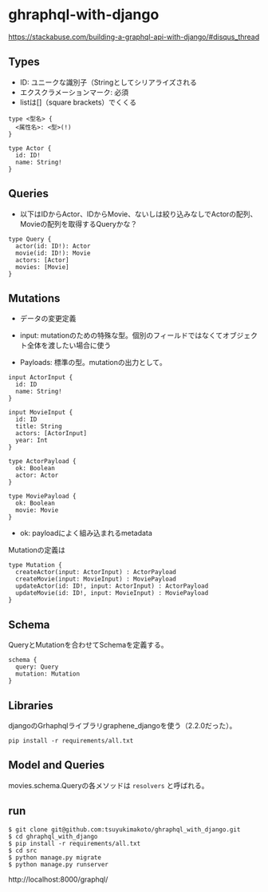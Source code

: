 # ghraphql-with-django
https://stackabuse.com/building-a-graphql-api-with-django/#disqus_thread

Types
----

- ID: ユニークな識別子（Stringとしてシリアライズされる
- エクスクラメーションマーク: 必須
- listは[]（square brackets）でくくる

```
type <型名> {
  <属性名>: <型>(!)
}
```

```
type Actor {  
  id: ID!
  name: String!
}
```

Queries
----

- 以下はIDからActor、IDからMovie、ないしは絞り込みなしでActorの配列、Movieの配列を取得するQueryかな？

```
type Query {  
  actor(id: ID!): Actor
  movie(id: ID!): Movie
  actors: [Actor]
  movies: [Movie]
}
```

Mutations
----

- データの変更定義

- input: mutationのための特殊な型。個別のフィールドではなくてオブジェクト全体を渡したい場合に使う
- Payloads: 標準の型。mutationの出力として。

```
input ActorInput {  
  id: ID
  name: String!
}

input MovieInput {  
  id: ID
  title: String
  actors: [ActorInput]
  year: Int
}
```

```
type ActorPayload {  
  ok: Boolean
  actor: Actor
}

type MoviePayload {  
  ok: Boolean
  movie: Movie
}
```

- ok: payloadによく組み込まれるmetadata

Mutationの定義は

```
type Mutation {  
  createActor(input: ActorInput) : ActorPayload
  createMovie(input: MovieInput) : MoviePayload
  updateActor(id: ID!, input: ActorInput) : ActorPayload
  updateMovie(id: ID!, input: MovieInput) : MoviePayload
}
```

Schema
----

QueryとMutationを合わせてSchemaを定義する。

```
schema {  
  query: Query
  mutation: Mutation
}
```

Libraries
----

djangoのGrhaphqlライブラリgraphene_djangoを使う（2.2.0だった）。

`pip install -r requirements/all.txt`

Model and Queries
----

movies.schema.Queryの各メソッドは `resolvers` と呼ばれる。

run
----

```
$ git clone git@github.com:tsuyukimakoto/ghraphql_with_django.git
$ cd ghraphql_with_django
$ pip install -r requirements/all.txt
$ cd src
$ python manage.py migrate
$ python manage.py runserver
```

http://localhost:8000/graphql/
